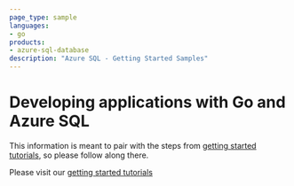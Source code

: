```yaml
---
page_type: sample
languages:
- go
products:
- azure-sql-database	
description: "Azure SQL - Getting Started Samples"
---
```


# Developing applications with Go and Azure SQL 

This information is meant to pair with the steps from [getting started tutorials](https://www.microsoft.com/en-us/sql-server/developer-get-started/), so please follow along there.

Please visit our [getting started tutorials](https://www.microsoft.com/en-us/sql-server/developer-get-started/)
